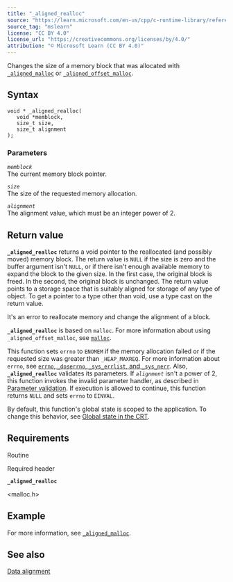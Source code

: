 ```yaml
---
title: "_aligned_realloc"
source: "https://learn.microsoft.com/en-us/cpp/c-runtime-library/reference/aligned-realloc?view=msvc-170"
source_tag: "mslearn"
license: "CC BY 4.0"
license_url: "https://creativecommons.org/licenses/by/4.0/"
attribution: "© Microsoft Learn (CC BY 4.0)"
---
```

Changes the size of a memory block that was allocated with [`_aligned_malloc`](https://learn.microsoft.com/en-us/cpp/c-runtime-library/reference/aligned-malloc?view=msvc-170) or [`_aligned_offset_malloc`](https://learn.microsoft.com/en-us/cpp/c-runtime-library/reference/aligned-offset-malloc?view=msvc-170).

## Syntax

```
void * _aligned_realloc(
   void *memblock,
   size_t size,
   size_t alignment
);
```

### Parameters

_`memblock`_  
The current memory block pointer.

_`size`_  
The size of the requested memory allocation.

_`alignment`_  
The alignment value, which must be an integer power of 2.

## Return value

**`_aligned_realloc`** returns a void pointer to the reallocated (and possibly moved) memory block. The return value is `NULL` if the size is zero and the buffer argument isn't `NULL`, or if there isn't enough available memory to expand the block to the given size. In the first case, the original block is freed. In the second, the original block is unchanged. The return value points to a storage space that is suitably aligned for storage of any type of object. To get a pointer to a type other than void, use a type cast on the return value.

It's an error to reallocate memory and change the alignment of a block.

**`_aligned_realloc`** is based on `malloc`. For more information about using `_aligned_offset_malloc`, see [`malloc`](https://learn.microsoft.com/en-us/cpp/c-runtime-library/reference/malloc?view=msvc-170).

This function sets `errno` to `ENOMEM` if the memory allocation failed or if the requested size was greater than `_HEAP_MAXREQ`. For more information about `errno`, see [`errno`, `_doserrno`, `_sys_errlist`, and `_sys_nerr`](https://learn.microsoft.com/en-us/cpp/c-runtime-library/errno-doserrno-sys-errlist-and-sys-nerr?view=msvc-170). Also, **`_aligned_realloc`** validates its parameters. If _`alignment`_ isn't a power of 2, this function invokes the invalid parameter handler, as described in [Parameter validation](https://learn.microsoft.com/en-us/cpp/c-runtime-library/parameter-validation?view=msvc-170). If execution is allowed to continue, this function returns `NULL` and sets `errno` to `EINVAL`.

By default, this function's global state is scoped to the application. To change this behavior, see [Global state in the CRT](https://learn.microsoft.com/en-us/cpp/c-runtime-library/global-state?view=msvc-170).

## Requirements

Routine

Required header

**`_aligned_realloc`**

<malloc.h>

## Example

For more information, see [`_aligned_malloc`](https://learn.microsoft.com/en-us/cpp/c-runtime-library/reference/aligned-malloc?view=msvc-170).

## See also

[Data alignment](https://learn.microsoft.com/en-us/cpp/c-runtime-library/data-alignment?view=msvc-170)